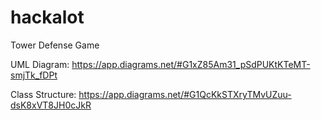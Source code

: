 # hackalot

Tower Defense Game

UML Diagram:
https://app.diagrams.net/#G1xZ85Am31_pSdPUKtKTeMT-smjTk_fDPt

Class Structure:
https://app.diagrams.net/#G1QcKkSTXryTMvUZuu-dsK8xVT8JH0cJkR
